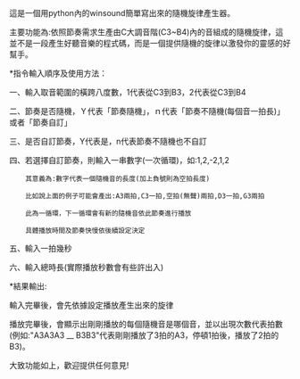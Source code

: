這是一個用python內的winsound簡單寫出來的隨機旋律產生器。

主要功能為:依照節奏需求生產由C大調音階(C3~B4)內的音組成的隨機旋律，這並不是一段產生好聽音樂的程式碼，而是一個提供隨機的旋律以激發你的靈感的好幫手。

*指令輸入順序及使用方法：

一、輸入取音範圍的橫跨八度數，1代表從C3到B3，2代表從C3到B4

二、節奏是否隨機，Ｙ代表「節奏隨機」，ｎ代表「節奏不隨機(每個音一拍長)」或者「節奏自訂」

三、是否自訂節奏，Y代表是，n代表節奏不隨機也不自訂

四、若選擇自訂節奏，則輸入一串數字(一次循環)，如:1,2,-2,1,2

        其意義為:數字代表一個隨機音的長度(加上負號則為空拍長度)
        
        比如說上面的例子可能會產出:A3兩拍,C3一拍,空拍(無聲)兩拍,D3一拍,G3兩拍

        此為一循環，下一循環會有新的隨機音依此節奏進行播放

        具體播放時間及節奏快慢依後續設定決定

五、輸入一拍幾秒

六、輸入總時長(實際播放秒數會有些許出入)

*結果輸出:

輸入完畢後，會先依據設定播放產生出來的旋律

播放完畢後，會顯示出剛剛播放的每個隨機音是哪個音，並以出現次數代表拍數(例如:"A3A3A3 __ B3B3"代表剛剛播放了3拍的A3，停頓1拍後，播放了2拍的B3)。

大致功能如上，歡迎提供任何意見!
